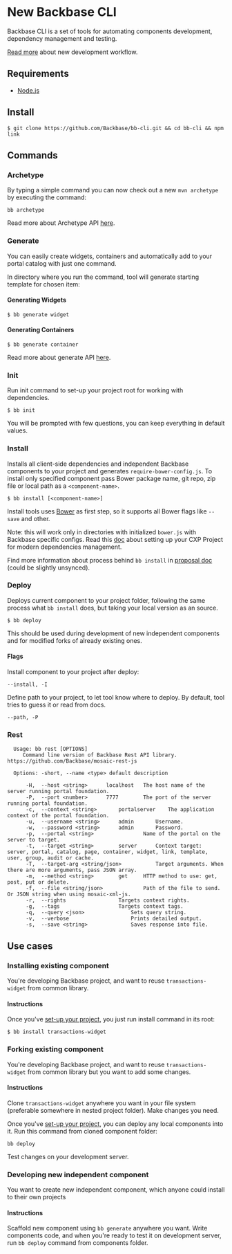 New Backbase CLI
===================

Backbase CLI is a set of tools for automating components development, dependency management and testing.

[Read more](https://backbase.atlassian.net/wiki/display/ES/Backbase+Command+Line+Tools%2C+Proposal) about new development workflow.

## Requirements
- [Node.js](http://nodejs.org/)

## Install
``` shell
$ git clone https://github.com/Backbase/bb-cli.git && cd bb-cli && npm link
```

## Commands

### Archetype

By typing a simple command you can now check out a new `mvn archetype` by executing the command:

```
bb archetype
```

Read more about Archetype API [here](https://github.com/Backbase/bb-cli/blob/master/docs/archetype.md).

### Generate

You can easily create widgets, containers and automatically add to your portal catalog with just one command.

In directory where you run the command, tool will generate starting template for chosen item:

#### Generating Widgets

``` shell
$ bb generate widget
```

#### Generating Containers

``` shell
$ bb generate container
```

Read more about generate API [here](https://github.com/Backbase/bb-cli/blob/master/docs/generate.md).

### Init

Run init command to set-up your project root for working with dependencies.

``` shell
$ bb init
```

You will be prompted with few questions, you can keep everything in default values.

### Install

Installs all client-side dependencies and independent Backbase components to your project and generates `require-bower-config.js`. To install only specified component pass Bower package name, git repo, zip file or local path as a `<component-name>`.

``` shell
$ bb install [<component-name>]
```

Install tools uses [Bower](http://bower.io) as first step, so it supports all Bower flags like `--save` and other.

Note: this will work only in directories with initialized `bower.js` with Backbase specific configs. Read this [doc](https://github.com/Backbase/bb-cli/blob/master/docs/dependencies-setup.md) about setting up your CXP Project for modern dependencies management.

Find more information about process behind `bb install` in [proposal doc](https://github.com/operatino/backbase-widget-dependencies-proposal) (could be slightly unsynced).

### Deploy

Deploys current component to your project folder, following the same process what `bb install` does, but taking your local version as an source.

``` shell
$ bb deploy
```

This should be used during development of new independent components and for modified forks of already existing ones.

#### Flags

Install component to your project after deploy:

```
--install, -I
```

Define path to your project, to let tool know where to deploy. By default, tool tries to guess it or read from docs.

```
--path, -P
```

### Rest
```
  Usage: bb rest [OPTIONS]
	 Command line version of Backbase Rest API library. https://github.com/Backbase/mosaic-rest-js

  Options: -short, --name <type> default description

      -H,  --host <string>		localhost	The host name of the server running portal foundation.
      -P,  --port <number>		7777		The port of the server running portal foundation.
      -c,  --context <string>		portalserver	The application context of the portal foundation.
      -u,  --username <string>		admin		Username.
      -w,  --password <string>		admin		Password.
      -p,  --portal <string>				Name of the portal on the server to target.
      -t,  --target <string>		server		Context target: server, portal, catalog, page, container, widget, link, template, user, group, audit or cache.
      -T,  --target-arg <string/json>			Target arguments. When there are more arguments, pass JSON array.
      -m,  --method <string>		get		HTTP method to use: get, post, put or delete.
      -f,  --file <string/json>				Path of the file to send. Or JSON string when using mosaic-xml-js.
      -r,  --rights					Targets context rights.
      -g,  --tags					Targets context tags.
      -q,  --query <json>				Sets query string.
      -v,  --verbose					Prints detailed output.
      -s,  --save <string>				Saves response into file.
```

## Use cases

### Installing existing component

You're developing Backbase project, and want to reuse `transactions-widget` from common library.

#### Instructions

Once you've [set-up your project](https://github.com/Backbase/bb-cli/blob/master/docs/dependencies-setup.md), you just run install command in its root:

``` shell
$ bb install transactions-widget
```

### Forking existing component

You're developing Backbase project, and want to reuse `transactions-widget` from common library but you want to add some changes.

#### Instructions

Clone `transactions-widget` anywhere you want in your file system (preferable somewhere in nested project folder). Make changes you need.

Once you've [set-up your project](https://github.com/Backbase/bb-cli/blob/master/docs/dependencies-setup.md), you can deploy any local components into it. Run this command from cloned component folder:

```
bb deploy
```

Test changes on your development server.

### Developing new independent component

You want to create new independent component, which anyone could install to their own projects

#### Instructions

Scaffold new component using `bb generate` anywhere you want. Write components code, and when you're ready to test it on development server, run `bb deploy` command from components folder.
